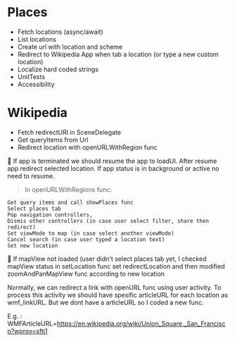 # Places
- Fetch locations (async/await)
- List locations
- Create url with location and scheme 
- Redirect to Wikipedia App when tab a location (or type a new custom location)
- Localize hard coded strings
- UnitTests
- Accessibility

# Wikipedia
- Fetch redirectURl in SceneDelegate
- Get queryItems from Url
- Redirect location with openURLWithRegion func 

📌 If app is terminated we should resume the app to loadUI. After resume app redirect selected location. If app status is in background or active no need to resume. 

 > In openURLWithRegions func: 

```
Get query items and call showPlaces func 
Select places tab
Pop navigation controllers,
Dismis other controllers (in case user select filter, share then redirect)
Set viewMode to map (in case select another viewMode)
Cancel search (in case user typed a location text)
Set new location
```
📌 If mapView not loaded (user didn't select places tab yet, I checked mapView status in setLocation func set redirectLocation and then modified zoomAndPanMapView func according to new location

Normally, we can redirect a link with openURL func using user activity. To process this activity we should have spesific articleURL for each location as wmf_linkURL. But we dont have a articleURL so I coded a new func. 

E.g. : WMFArticleURL=https://en.wikipedia.org/wiki/Union_Square,_San_Francisco?wprov=sfti1






